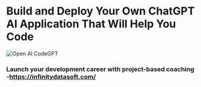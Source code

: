 # Build and Deploy Your Own ChatGPT AI Application That Will Help You Code
![Open AI CodeGPT](https://infinitydatasoft.com/)

### Launch your development career with project-based coaching -https://infinitydatasoft.com/
